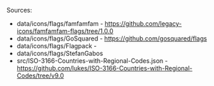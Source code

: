 Sources:
- data/icons/flags/famfamfam - https://github.com/legacy-icons/famfamfam-flags/tree/1.0.0
- data/icons/flags/GoSquared - https://github.com/gosquared/flags
- data/icons/flags/Flagpack - 
- data/icons/flags/StefanGabos
- src/ISO-3166-Countries-with-Regional-Codes.json - https://github.com/lukes/ISO-3166-Countries-with-Regional-Codes/tree/v9.0
